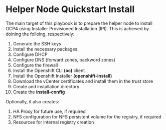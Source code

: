 # Helper Node Quickstart Install

The main target of this playbook is to prepare the helper node to install OCP4 using Installer Provisioned Installation (IPI). This is achieved by doining the folloing, respectively:

1. Generate the SSH keys
2. Install the necessary packages
3. Configure DHCP
4. Configure DNS (forward zones, backword zones)
5. Configure the firewall
6. Install the Openshift CLI **(oc)** client
7. Install the Openshift Installer **(openshift-install)**
8. Download the vCenter certificates and install them in the trust store
9. Create and installation directory
10. Create the **install-config**

Optionally, it also creates:
1. HA Proxy for future use, if required
2. NFS configuration for NFS persistent volume for the registry, if required
3. Resources for internal registry creation

